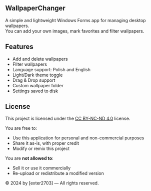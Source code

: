 ## WallpaperChanger

A simple and lightweight Windows Forms app for managing desktop wallpapers.  
You can add your own images, mark favorites and filter wallpapers.

## Features

- Add and delete wallpapers
- FIlter wallpapers
- Language support: Polish and English
- Light/Dark theme toggle
- Drag & Drop support
- Custom wallpaper folder
- Settings saved to disk

## License

This project is licensed under the [CC BY-NC-ND 4.0](https://creativecommons.org/licenses/by-nc-nd/4.0/) license.

You are free to:
- Use this application for personal and non-commercial purposes
- Share it as-is, with proper credit
- Modify or remix this project

You are **not allowed to**:
- Sell it or use it commercially
- Re-upload or redistribute a modified version

© 2024 by [exter2703] — All rights reserved.
